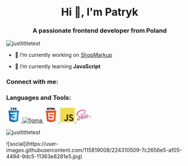 <h1 align="center">Hi 👋, I'm Patryk</h1>
<h3 align="center">A passionate frontend developer from Poland</h3>

<p align="left"> <img src="https://komarev.com/ghpvc/?username=justlittletest&label=Profile%20views&color=0e75b6&style=flat" alt="justlittletest" /> </p>

- 🔭 I’m currently working on [ShopMarkup](https://justlittletest.github.io/ShopMarkup/)

- 🌱 I’m currently learning **JavaScript**

<h3 align="left">Connect with me:</h3>
<p align="left">
</p>

<h3 align="left">Languages and Tools:</h3>
<p align="left"> <a href="https://www.w3schools.com/css/" target="_blank" rel="noreferrer"> <img src="https://raw.githubusercontent.com/devicons/devicon/master/icons/css3/css3-original-wordmark.svg" alt="css3" width="40" height="40"/> </a> <a href="https://www.figma.com/" target="_blank" rel="noreferrer"> <img src="https://www.vectorlogo.zone/logos/figma/figma-icon.svg" alt="figma" width="40" height="40"/> </a> <a href="https://www.w3.org/html/" target="_blank" rel="noreferrer"> <img src="https://raw.githubusercontent.com/devicons/devicon/master/icons/html5/html5-original-wordmark.svg" alt="html5" width="40" height="40"/> </a> <a href="https://developer.mozilla.org/en-US/docs/Web/JavaScript" target="_blank" rel="noreferrer"> <img src="https://raw.githubusercontent.com/devicons/devicon/master/icons/javascript/javascript-original.svg" alt="javascript" width="40" height="40"/> </a> <a href="https://sass-lang.com" target="_blank" rel="noreferrer"> <img src="https://raw.githubusercontent.com/devicons/devicon/master/icons/sass/sass-original.svg" alt="sass" width="40" height="40"/> </a> </p>

<p><img align="center" src="https://github-readme-stats.vercel.app/api/top-langs?username=justlittletest&show_icons=true&locale=en&layout=compact" alt="justlittletest" /></p>
![social](https://user-images.githubusercontent.com/115819008/224310509-7c2656e5-af05-4494-9dc5-11363e8281e5.jpg)
